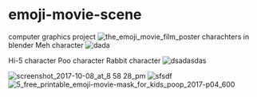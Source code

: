 # emoji-movie-scene
computer graphics project
![the_emoji_movie_film_poster](https://user-images.githubusercontent.com/44041416/50014795-9d76fe80-ffcd-11e8-8bf4-82fe5eb138b0.jpg)
charachters in blender
Meh character 
![dada](https://user-images.githubusercontent.com/44041416/50014844-c0a1ae00-ffcd-11e8-86ce-72f744ba1f3b.jpg)

Hi-5 character
Poo character
Rabbit character
![dsadasdas](https://user-images.githubusercontent.com/44041416/50014964-078fa380-ffce-11e8-90b1-9eaf43c601da.PNG)


![screenshot_2017-10-08_at_8 58 28_pm](https://user-images.githubusercontent.com/44041416/50013733-ab775000-ffca-11e8-82a9-47c6a4461bb2.png)
![sfsdf](https://user-images.githubusercontent.com/44041416/50013735-ab775000-ffca-11e8-9362-f05a704d7ed1.PNG) ![5_free_printable_emoji-movie-mask_for_kids_poop_2017-p04_600](https://user-images.githubusercontent.com/44041416/50013736-ac0fe680-ffca-11e8-886d-5e540d58792d.jpg)
